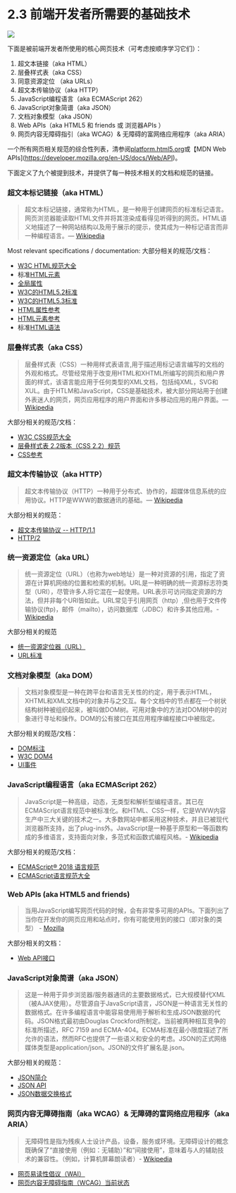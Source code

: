 <!-- 2.3 - Baseline Web Technologies Employed by Front-End Developers -->
# 2.3 前端开发者所需要的基础技术
![](https://frontendmasters.com/books/front-end-handbook/2019/assets/images/web-tech-employed.jpg)
<!-- The following core web technologies are employed by front-end developers (consider learning them in this order): -->
下面是被前端开发者所使用的核心网页技术（可考虑按顺序学习它们）：

<!-- Hyper Text Markup Language (aka HTML) -->
<!-- Cascading Style Sheets (aka CSS) -->
<!-- Uniform Resource Locators (aka URLs) -->
<!-- Hypertext Transfer Protocol (aka HTTP) -->
<!-- JavaScript Programming Language (aka ECMAScript 262) -->
<!-- JavaScript Object Notation (aka JSON) -->
<!-- Document Object Model (aka DOM) -->
<!-- Web APIs (aka HTML5 and friends or Browser APIs) -->
<!-- Web Content Accessibility Guidelines (aka WCAG) & Accessible Rich Internet Applications (aka ARIA) -->
<!-- For a comprehensive list of all web related specifications have a look at platform.html5.org or MDN Web APIs. -->

1. 超文本链接（aka HTML）
2. 层叠样式表（aka CSS）
3. 同意资源定位 （aka URLs）
4. 超文本传输协议（aka HTTP）
5. JavaScript编程语言（aka ECMAScript 262）
6. JavaScript对象简谱（aka JSON）
7. 文档对象模型（aka JSON）
8. Web APIs（aka HTML5 和 friends 或 浏览器APIs ）
9. 网页内容无障碍指引（aka WCAG）& 无障碍的富网络应用程序（aka ARIA）

一个所有网页相关规范的综合性列表，清参阅[platform.html5.org](https://platform.html5.org/)或【MDN Web APIs](https://developer.mozilla.org/en-US/docs/Web/API)。

<!-- The nine technologies just mentioned are defined below along with a link to the relevant documentation and specification for each technology. -->

下面定义了九个被提到技术，并提供了每一种技术相关的文档和规范的链接。

<!-- Hyper Text Markup Language (aka HTML) -->
### 超文本标记链接（aka HTML）
<!-- HyperText Markup Language, commonly referred to as HTML, is the standard markup language used to create web pages. Web browsers can read HTML files and render them into visible or audible web pages. HTML describes the structure of a website semantically along with cues for presentation, making it a markup language, rather than a programming language. -->
> 超文本标记链接，通常称为HTML，是一种用于创建网页的标准标记语言。网页浏览器能读取HTML文件并将其渲染成看得见听得到的网页。HTML语义地描述了一种网站结构以及用于展示的提示，使其成为一种标记语言而非一种编程语言。— [Wikipedia](https://en.wikipedia.org/wiki/HTML)

Most relevant specifications / documentation:
大部分相关的规范/文档：

<!-- All W3C HTML Spec
The elements of HTML from the Living Standard
Global attributes
HTML 5.2 from W3C
HTML 5.3 from W3C
HTML attribute reference
HTML element reference
The HTML Syntax from the Living Standard -->
- [W3C HTML规范大全](http://www.w3.org/standards/techs/html#w3c_all)
- 标准[HTML元素](https://html.spec.whatwg.org/multipage)
- [全局属性](https://developer.mozilla.org/en-US/docs/Web/HTML/Global_attributes)
- [W3C的HTML5.2标准](https://www.w3.org/TR/2017/REC-html52-20171214/)
- [W3C的HTML5.3标准](http://w3c.github.io/html/)
- [HTML属性参考](https://developer.mozilla.org/en-US/docs/Web/HTML/Attributes)
- [HTML元素参考](https://developer.mozilla.org/en-US/docs/Web/HTML/Element)
- 标准[HTML语法](https://html.spec.whatwg.org/multipage/syntax.html#syntax)

<!-- Cascading Style Sheets (aka CSS) -->
### 层叠样式表（aka CSS）
<!-- Cascading Style Sheets (CSS) is a style sheet language used for describing the look and formatting of a document written in a markup language. Although most often used to change the style of web pages and user interfaces written in HTML and XHTML, the language can be applied to any kind of XML document, including plain XML, SVG and XUL. Along with HTML and JavaScript, CSS is a cornerstone technology used by most websites to create visually engaging webpages, user interfaces for web applications, and user interfaces for many mobile applications. -->
> 层叠样式表（CSS）一种用样式表语言,用于描述用标记语言编写的文档的外观和格式。尽管经常用于改变用HTML和XHTML所编写的网页和用户界面的样式，该语言能应用于任何类型的XML文档，包括纯XML，SVG和XUL。由于HTLM和JavaScript，CSS是基础技术，被大部分网站用于创建外表迷人的网页，网页应用程序的用户界面和许多移动应用的用户界面。— [Wikipedia](https://en.wikipedia.org/wiki/Cascading_Style_Sheets)

<!-- Most relevant specifications / documentation: -->
大部分相关的规范/文档：

<!-- All W3C CSS Specifications
Cascading Style Sheets Level 2 Revision 2 (CSS 2.2) Specification
CSS reference
Selectors Level 3 -->

- [W3C CSS规范大全](http://www.w3.org/Style/CSS/current-work)
- [层叠样式表 2.2版本（CSS 2.2）规范](https://www.w3.org/TR/CSS22/)
- [CSS参考](https://developer.mozilla.org/en-US/docs/Web/CSS/Reference)

<!-- Hypertext Transfer Protocol (aka HTTP) -->
### 超文本传输协议（aka HTTP）
<!-- The Hypertext Transfer Protocol (HTTP) is an application protocol for distributed, collaborative, hypermedia information systems. HTTP is the foundation of data communication for the World Wide Web. -->

> 超文本传输协议（HTTP）一种用于分布式、协作的，超媒体信息系统的应用协议。HTTP是WWW的数据通讯的基础。— [Wikipedia](https://en.wikipedia.org/wiki/Hypertext_Transfer_Protocol)

<!-- Most relevant specifications: -->
大部分相关的规范：

<!-- Hypertext Transfer Protocol -- HTTP/1.1 -->
<!-- HTTP/2 -->
- [超文本传输协议 -- HTTP/1.1](https://tools.ietf.org/html/rfc2616)
- [HTTP/2](http://httpwg.org/specs/rfc7540.html)

<!-- Uniform Resource Locators (aka URL) -->
### 统一资源定位（aka URL）
<!-- A uniform resource locator (URL) (also called a web address) is a reference to a resource that specifies the location of the resource on a computer network and a mechanism for retrieving it. A URL is a specific type of uniform resource identifier (URI), although many people use the two terms interchangeably. A URL implies the means to access an indicated resource, which is not true of every URI. URLs occur most commonly to reference web pages (http), but are also used for file transfer (ftp), email (mailto), database access (JDBC), and many other applications. -->

<!-- — Wikipedia -->
> 统一资源定位（URL）（也称为web地址）是一种对资源的引用，指定了资源在计算机网络的位置和检索的机制。URL是一种明确的统一资源标志符类型（URI），尽管许多人将它混在一起使用。URL表示可访问指定资源的方法，但并非每个URI皆如此。URL常见于引用网页（http）,但也用于文件传输协议(ftp)，邮件（mailto），访问数据库（JDBC）和许多其他应用。- [Wikipedia](https://en.wikipedia.org/wiki/Uniform_Resource_Locator)

<!-- Most relevant specifications: -->
大部分相关的规范

<!-- Uniform Resource Locators (URL)
URL Living Standard -->
- [统一资源定位器（URL）](http://www.w3.org/Addressing/URL/url-spec.txt)
- [URL标准](https://url.spec.whatwg.org/)

<!-- Document Object Model (aka DOM) -->
### 文档对象模型（aka DOM）

<!-- The Document Object Model (DOM) is a cross-platform and language-independent convention for representing and interacting with objects in HTML, XHTML, and XML documents. The nodes of every document are organized in a tree structure, called the DOM tree. Objects in the DOM tree may be addressed and manipulated by using methods on the objects. The public interface of a DOM is specified in its application programming interface (API). -->

<!-- — Wikipedia -->

> 文档对象模型是一种在跨平台和语言无关性的约定，用于表示HTML，XHTML和XML文档中的对象并与之交互。每个文档中的节点都在一个树状结构树种被组织起来，被叫做DOM树。可用对象中的方法对DOM树中的对象进行寻址和操作。DOM的公有接口在其应用程序编程接口中被指定。

<!-- Most relevant specifications / documentation: -->
大部分相关的规范/文档：

<!-- DOM Living Standard
W3C DOM4
UI Events -->

- [DOM标注](https://dom.spec.whatwg.org/)
- [W3C DOM4](https://www.w3.org/TR/domcore/)
- [UI事件](https://www.w3.org/TR/uievents/)

<!-- JavaScript Programming Language (aka ECMAScript 262) -->
### JavaScript编程语言（aka ECMAScript 262）

<!-- JavaScript is a high level, dynamic, untyped, and interpreted programming language. It has been standardized in the ECMAScript language specification. Alongside HTML and CSS, it is one of the three essential technologies of World Wide Web content production; the majority of websites employ it and it is supported by all modern web browsers without plug-ins. JavaScript is prototype-based with first-class functions, making it a multi-paradigm language, supporting object-oriented, imperative, and functional programming styles. It has an API for working with text, arrays, dates and regular expressions, but does not include any I/O, such as networking, storage or graphics facilities, relying for these upon the host environment in which it is embedded. -->

<!-- — Wikipedia -->

> JavaScript是一种高级，动态，无类型和解析型编程语言。其已在ECMAScript语言规范中被标准化。和HTML、CSS一样，它是WWW内容生产中三大关键的技术之一。大多数网站中都采用这种技术，并且已被现代浏览器所支持，出了plug-ins外。JavaScript是一种基于原型和一等函数构成的多维语言，支持面向对象，多范式和函数式编程风格。- [Wikipedia](https://en.wikipedia.org/wiki/JavaScript)

<!-- Most relevant specifications / documentation: -->
大部分相关的规范/文档：

<!-- ECMAScript® 2018 Language Specification
All ECMAScript Language Specifications -->
- [ECMAScript® 2018 语言规范](http://ecma-international.org/ecma-262/9.0/index.html#Title)
- [ECMAScript语言规范大全](https://developer.mozilla.org/en-US/docs/Web/JavaScript/Language_Resources)

<!-- Web APIs (aka HTML5 and friends) -->
### Web APIs (aka HTML5 and friends)

<!-- When writing code for the Web using JavaScript, there are a great many APIs available. Below is a list of all the interfaces (that is, types of objects) that you may be able to use while developing your Web app or site. -->

<!-- — Mozilla -->
> 当用JavaScript编写网页代码的时候，会有非常多可用的APIs。下面列出了当你在开发你的网页应用和站点时，你有可能使用到的接口（即对象的类型） - [Mozilla](https://developer.mozilla.org/en-US/docs/Web/API)

<!-- Most relevant documentation: -->
大部分相关的文档：

<!-- Web API Interfaces -->
- [Web API接口](https://developer.mozilla.org/en-US/docs/Web/API)

<!-- JavaScript Object Notation (aka JSON) -->
### JavaScript对象简谱（aka JSON）

<!-- It is the primary data format used for asynchronous browser/server communication (AJAJ), largely replacing XML (used by AJAX). Although originally derived from the JavaScript scripting language, JSON is a language-independent data format. Code for parsing and generating JSON data is readily available in many programming languages. The JSON format was originally specified by Douglas Crockford. It is currently described by two competing standards, RFC 7159 and ECMA-404. The ECMA standard is minimal, describing only the allowed grammar syntax, whereas the RFC also provides some semantic and security considerations. The official Internet media type for JSON is application/json. The JSON filename extension is .json.

— Wikipedia -->

> 这是一种用于异步浏览器/服务器通讯的主要数据格式，已大规模替代XML（被AJAX使用）。尽管源自于JavaScript语言，JSON是一种语言无关性的数据格式。在许多编程语言中能容易使用用于解析和生成JSON数据的代码。JSON格式最初由Douglas Crockford所制定。当前被两种相互竞争的标准所描述，RFC 7159 and ECMA-404。ECMA标准在最小限度描述了所允许的语法，然而RFC也提供了一些语义和安全的考虑。JSON的正式网络媒体类型是application/json。JSON的文件扩展名是.json。

<!-- Most relevant specifications: -->
大部分相关的规范：

<!-- Introducing JSON
JSON API
The JSON Data Interchange Format -->

- [JSON简介](http://json.org/)
- [JSON API](http://jsonapi.org/)
- [JSON数据交换格式](http://www.ecma-international.org/publications/files/ECMA-ST/ECMA-404.pdf)

<!-- Web Content Accessibility Guidelines (aka WCAG) & Accessible Rich Internet Applications (aka ARIA) -->

### 网页内容无障碍指南（aka WCAG）& 无障碍的富网络应用程序（aka ARIA）

<!-- Accessibility refers to the design of products, devices, services, or environments for people with disabilities. The concept of accessible design ensures both “direct access” (i.e., unassisted) and "indirect access" meaning compatibility with a person's assistive technology (for example, computer screen readers).

— Wikipedia -->

> 无障碍性是指为残疾人士设计产品，设备，服务或环境。无障碍设计的概念既确保了“直接使用（例如：无辅助）”和“间接使用”，意味着与人的辅助技术的兼容性。（例如，计算机屏幕朗读者）- [Wikipedia](https://en.wikipedia.org/wiki/JSON)

<!-- Web Accessibility Initiative (WAI)
Web Content Accessibility Guidelines (WCAG) Current Status -->
- [网页易读性倡议（WAI）](https://www.w3.org/WAI/standards-guidelines/)
- [网页内容无障碍指南（WCAG）当前状态](http://www.w3.org/standards/techs/wcag#w3c_all)
